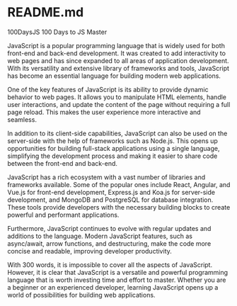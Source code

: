 # README.md
100DaysJS
100 Days to JS Master

JavaScript is a popular programming language that is widely used for both front-end and back-end development. It was created to add interactivity to web pages and has since expanded to all areas of application development. With its versatility and extensive library of frameworks and tools, JavaScript has become an essential language for building modern web applications.

One of the key features of JavaScript is its ability to provide dynamic behavior to web pages. It allows you to manipulate HTML elements, handle user interactions, and update the content of the page without requiring a full page reload. This makes the user experience more interactive and seamless.

In addition to its client-side capabilities, JavaScript can also be used on the server-side with the help of frameworks such as Node.js. This opens up opportunities for building full-stack applications using a single language, simplifying the development process and making it easier to share code between the front-end and back-end.

JavaScript has a rich ecosystem with a vast number of libraries and frameworks available. Some of the popular ones include React, Angular, and Vue.js for front-end development, Express.js and Koa.js for server-side development, and MongoDB and PostgreSQL for database integration. These tools provide developers with the necessary building blocks to create powerful and performant applications.

Furthermore, JavaScript continues to evolve with regular updates and additions to the language. Modern JavaScript features, such as async/await, arrow functions, and destructuring, make the code more concise and readable, improving developer productivity.

With 300 words, it is impossible to cover all the aspects of JavaScript. However, it is clear that JavaScript is a versatile and powerful programming language that is worth investing time and effort to master. Whether you are a beginner or an experienced developer, learning JavaScript opens up a world of possibilities for building web applications.